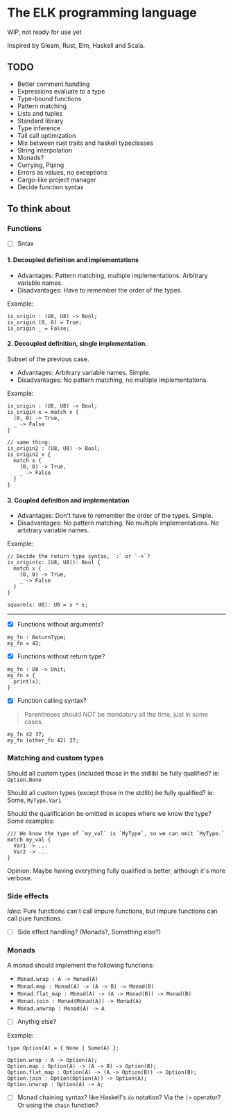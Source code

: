 # The ELK programming language
WIP, not ready for use yet

Inspired by Gleam, Rust, Elm, Haskell and Scala.

## TODO
- Better comment handling
- Expressions evaluate to a type
- Type-bound functions
- Pattern matching
- Lists and tuples
- Standard library
- Type inference
- Tail call optimization
- Mix between rust traits and haskell typeclasses
- String interpolation
- Monads?
- Currying, Piping
- Errors as values, no exceptions
- Cargo-like project manager
- Decide function syntax

## To think about
### Functions
- [ ] Sntax

#### 1. Decoupled definition and implementations
- Advantages: Pattern matching, multiple implementations. Arbitrary variable names.
- Disadvantages: Have to remember the order of the types.

Example:
```
is_origin : (U8, U8) -> Bool;
is_origin (0, 0) = True;
is_origin _ = False;
```

#### 2. Decoupled definition, single implementation.
Subset of the previous case.
- Advantages: Arbitrary variable names. Simple.
- Disadvantages: No pattern matching, no multiple implementations.

Example:
```
is_origin : (U8, U8) -> Bool;
is_origin x = match x {
  (0, 0) -> True,
  _ -> False
}

// same thing:
is_origin2 : (U8, U8) -> Bool;
is_origin2 x {
  match x {
    (0, 0) -> True,
    _ -> False
  }
}
```

#### 3. Coupled definition and implementation
- Advantages: Don't have to remember the order of the types. Simple.
- Disadvantages: No pattern matching. No multiple implementations. No arbitrary variable names.

Example:
```
// Decide the return type syntax, `:` or `->`?
is_origin(x: (U8, U8)): Bool {
  match x {
    (0, 0) -> True,
    _ -> False
  }
}

square(x: U8): U8 = x * x;
```

---

- [x] Functions without arguments?

```
my_fn : ReturnType;
my_fn = 42;
```

- [x] Functions without return type?

```
my_fn : U8 -> Unit;
my_fn x {
  print(x);
}
```

- [x] Function calling syntax?
> Parentheses should *NOT* be mandatory all the time, just in some cases.

```
my_fn 42 37;
my_fn (other_fn 42) 37;
```

### Matching and custom types
Should all custom types (included those in the stdlib) be fully qualified? ie: `Option.None`

Should all custom types (except those in the stdlib) be fully qualified? ie: Some, `MyType.Var1`

Should the qualification be omitted in scopes where we know the type? Some examples:

```
/// We know the type of `my_val` is `MyType`, so we can omit `MyType.`
match my_val {
  Var1 -> ...
  Var2 -> ...
}
```

Opinion: Maybe having everything fully qualified is better, although it's more verbose.


### Side effects
*Idea:* Pure functions can't call impure functions, but impure functions can call pure functions.
- [ ] Side effect handling? (Monads?, Something else?)

### Monads
A monad should implement the following functions:
- `Monad.wrap : A -> Monad(A)`
- `Monad.map : Monad(A) -> (A -> B) -> Monad(B)`
- `Monad.flat_map : Monad(A) -> (A -> Monad(B)) -> Monad(B)`
- `Monad.join : Monad(Monad(A)) -> Monad(A)`
- `Monad.unwrap : Monad(A) -> A`
- [ ] Anythig else?

Example:
```
type Option(A) = { None | Some(A) };

Option.wrap : A -> Option(A);
Option.map : Option(A) -> (A -> B) -> Option(B);
Option.flat_map : Option(A) -> (A -> Option(B)) -> Option(B);
Option.join : Option(Option(A)) -> Option(A);
Option.unwrap : Option(A) -> A;
```

- [ ] Monad chaining syntax? like Haskell's `do` notation? Via the `|>` operator? Or using the `chain` function?
